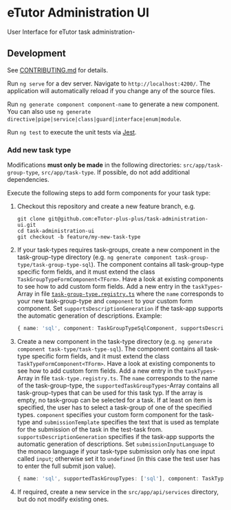 # eTutor Administration UI

User Interface for eTutor task administration-

## Development

See [CONTRIBUTING.md](CONTRIBUTING.md) for details.

Run `ng serve` for a dev server. Navigate to `http://localhost:4200/`. The application will automatically reload if you change any of the source files.

Run `ng generate component component-name` to generate a new component. You can also use `ng generate directive|pipe|service|class|guard|interface|enum|module`.

Run `ng test` to execute the unit tests via [Jest](https://jestjs.io/).

### Add new task type

Modifications **must only be made** in the following directories: `src/app/task-group-type`, `src/app/task-type`. If possible, do not add additional dependencies.

Execute the following steps to add form components for your task type:

1. Checkout this repository and create a new feature branch, e.g.
   ```shell
   git clone git@github.com:eTutor-plus-plus/task-administration-ui.git
   cd task-administration-ui
   git checkout -b feature/my-new-task-type
   ```
2. If your task-types requires task-groups, create a new component in the task-group-type directory (e.g. `ng generate component task-group-type/task-group-type-sql`).
   The component contains all task-group-type specific form fields, and it must extend the class `TaskGroupTypeFormComponent<TForm>`. Have a look at existing components to see
   how to add custom form fields. Add a new entry in the `taskTypes`-Array in file [`task-group-type.registry.ts`](src/app/task-group-type/task-group-type.registry.ts) where the
   `name` corresponds to your new task-group-type and `component` to your custom form component. Set `supportsDescriptionGeneration` if the task-app supports the automatic generation
   of descriptions. Example: 
   ```typescript
   { name: 'sql', component: TaskGroupTypeSqlComponent, supportsDescriptionGeneration: true }
   ```
3. Create a new component in the task-type directory (e.g. `ng generate component task-type/task-type-sql`). The component contains all task-type specific form fields, and it
   must extend the class `TaskTypeFormComponent<TForm>`. Have a look at existing components to see how to add custom form fields. Add a new entry in the `taskTypes`-Array in file
   `task-type.registry.ts`. The `name` corresponds to the name of the task-group-type, the `supportedTaskGroupTypes`-Array contains all task-group-types that can be used for this
   task typ. If the array is empty, no task-group can be selected for a task. If at least on item is specified, the user has to select a task-group of one of the specified types.
   `component` specifies your custom form component for the task-type and `submissionTemplate` specifies the text that is used as template for the submission of the task in the
   test-task from. `supportsDescriptionGeneration` specifies if the task-app supports the automatic generation of descriptions. Set `submissionInputLanguage` to the monaco language
   if your task-type submission only has one input called `input`; otherwise set it to `undefined` (in this case the test user has to enter the full submit json value).
   ```typescript
   { name: 'sql', supportedTaskGroupTypes: ['sql'], component: TaskTypeSqlComponent, submissionTemplate: 'SELECT * FROM test;', supportsDescriptionGeneration: false, submissionInputLanguage: 'sql' }
   ```
4. If required, create a new service in the `src/app/api/services` directory, but do not modify existing ones.

